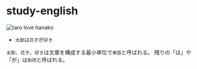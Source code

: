 # study-english

![taro love hanako](children-920236_640.jpg)
- `太郎`は`花子`が`好き`

`太郎`、`花子`、`好き`は文章を構成する最小単位で`単語`と呼ばれる。
残りの「は」や「が」は`助詞`と呼ばれる。

